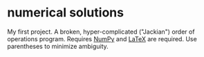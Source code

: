 # numerical solutions
My first project. A broken, hyper-complicated ("Jackian") order of operations program. Requires [NumPy](https://pypi.org/project/numpy/) and [LaTeX](https://www.latex-project.org) are required. Use parentheses to minimize ambiguity.
